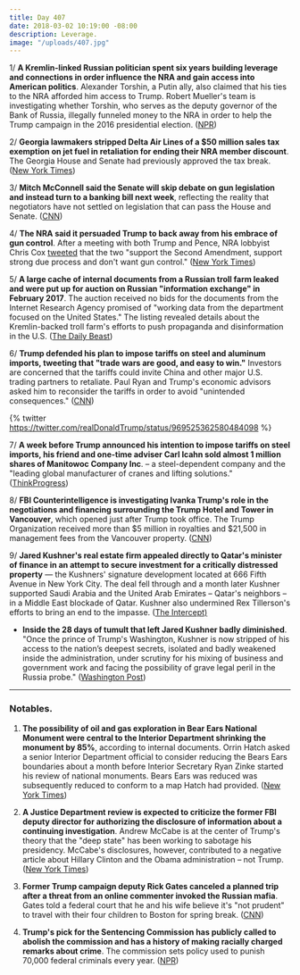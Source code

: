 ```yaml
---
title: Day 407
date: 2018-03-02 10:19:00 -08:00
description: Leverage.
image: "/uploads/407.jpg"
---
```


1/ **A Kremlin-linked Russian politician spent six years building leverage and connections in order influence the NRA and gain access into American politics**. Alexander Torshin, a Putin ally, also claimed that his ties to the NRA afforded him access to Trump. Robert Mueller's team is investigating whether Torshin, who serves as the deputy governor of the Bank of Russia, illegally funneled money to the NRA in order to help the Trump campaign in the 2016 presidential election. ([NPR](https://www.npr.org/2018/03/01/590076949/depth-of-russian-politicians-cultivation-of-nra-ties-revealed))

2/ **Georgia lawmakers stripped Delta Air Lines of a $50 million sales tax exemption on jet fuel in retaliation for ending their NRA member discount**. The Georgia House and Senate had previously approved the tax break. ([New York Times](https://www.nytimes.com/2018/03/01/business/delta-nra-georgia.html))

3/ **Mitch McConnell said the Senate will skip debate on gun legislation and instead turn to a banking bill next week**, reflecting the reality that negotiators have not settled on legislation that can pass the House and Senate. ([CNN](https://www.cnn.com/2018/03/01/politics/guns-bill-mitch-mcconnell/index.html))

4/ **The NRA said it persuaded Trump to back away from his embrace of gun control**. After a meeting with both Trump and Pence, NRA lobbyist Chris Cox [tweeted](https://twitter.com/ChrisCoxNRA/status/969393625611333632) that the two "support the Second Amendment, support strong due process and don't want gun control." ([New York Times](https://www.nytimes.com/2018/03/01/us/politics/trump-republicans-gun-control.html))

5/ **A large cache of internal documents from a Russian troll farm leaked and were put up for auction on Russian "information exchange" in February 2017**. The auction received no bids for the documents from the Internet Research Agency promised of "working data from the department focused on the United States." The listing revealed details about the Kremlin-backed troll farm's efforts to push propaganda and disinformation in the U.S. ([The Daily Beast](https://www.thedailybeast.com/exclusive-secret-documents-from-russias-election-trolls-leak))

6/ **Trump defended his plan to impose tariffs on steel and aluminum imports, tweeting that "trade wars are good, and easy to win."** Investors are concerned that the tariffs could invite China and other major U.S. trading partners to retaliate. Paul Ryan and Trump's economic advisors asked him to reconsider the tariffs in order to avoid "unintended consequences." ([CNN](https://www.cnn.com/2018/03/02/politics/trump-trade-wars-good/index.html))

{% twitter https://twitter.com/realDonaldTrump/status/969525362580484098 %}

7/ **A week before Trump announced his intention to impose tariffs on steel imports, his friend and one-time adviser Carl Icahn sold almost 1 million shares of Manitowoc Company Inc**. – a steel-dependent company and the "leading global manufacturer of cranes and lifting solutions." ([ThinkProgress](https://thinkprogress.org/trump-ichan-steel-imports-cf7deb8beaf0/))

8/ **FBI Counterintelligence is investigating Ivanka Trump's role in the negotiations and financing surrounding the Trump Hotel and Tower in Vancouver**, which opened just after Trump took office. The Trump Organization received more than $5 million in royalties and $21,500 in management fees from the Vancouver property. ([CNN](https://www.cnn.com/2018/03/01/politics/ivanka-trump-fbi-investigation/index.html))

9/ **Jared Kushner's real estate firm appealed directly to Qatar's minister of finance in an attempt to secure investment for a critically distressed property** — the Kushners' signature development located at 666 Fifth Avenue in New York City. The deal fell through and a month later Kushner supported Saudi Arabia and the United Arab Emirates – Qatar's neighbors – in a Middle East blockade of Qatar. Kushner also undermined Rex Tillerson's efforts to bring an end to the impasse. ([The Intercept)](https://theintercept.com/2018/03/02/jared-kushner-real-estate-qatar-blockade/)

* **Inside the 28 days of tumult that left Jared Kushner badly diminished**. "Once the prince of Trump's Washington, Kushner is now stripped of his access to the nation’s deepest secrets, isolated and badly weakened inside the administration, under scrutiny for his mixing of business and government work and facing the possibility of grave legal peril in the Russia probe." ([Washington Post](https://www.washingtonpost.com/politics/jared-has-faded-inside-the-28-days-of-tumult-that-left-kushner-badly-diminished/2018/03/02/62acb9ce-1ca8-11e8-9de1-147dd2df3829_story.html))

---

### Notables.

1. **The possibility of oil and gas exploration in Bear Ears National Monument were central to the Interior Department shrinking the monument by 85%**, according to internal documents. Orrin Hatch asked a senior Interior Department official to consider reducing the Bears Ears boundaries about a month before Interior Secretary Ryan Zinke started his review of national monuments. Bears Ears was reduced was subsequently reduced to conform to a map Hatch had provided. ([New York Times](https://www.nytimes.com/2018/03/02/climate/bears-ears-national-monument.html))

2. **A Justice Department review is expected to criticize the former FBI deputy director for authorizing the disclosure of information about a continuing investigation**. Andrew McCabe is at the center of Trump's theory that the "deep state" has been working to sabotage his presidency. McCabe's disclosures, however, contributed to a negative article about Hillary Clinton and the Obama administration – not Trump. ([New York Times](https://www.nytimes.com/2018/03/01/us/politics/justice-dept-andrew-mccabe.html))

3. **Former Trump campaign deputy Rick Gates canceled a planned trip after a threat from an online commenter invoked the Russian mafia**. Gates told a federal court that he and his wife believe it's "not prudent" to travel with their four children to Boston for spring break. ([CNN](https://www.cnn.com/2018/03/01/politics/rick-gates-boston-threat/index.html))

4. **Trump's pick for the Sentencing Commission has publicly called to abolish the commission and has a history of making racially charged remarks about crime**. The commission sets policy used to punish 70,000 federal criminals every year. ([NPR](https://www.npr.org/2018/03/02/590236153/trump-pick-for-sentencing-commission-has-history-of-racially-charged-remarks))
